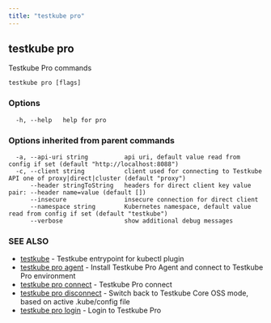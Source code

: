 ```yaml
---
title: "testkube pro"
---
```

## testkube pro

Testkube Pro commands

```
testkube pro [flags]
```

### Options

```
  -h, --help   help for pro
```

### Options inherited from parent commands

```
  -a, --api-uri string          api uri, default value read from config if set (default "http://localhost:8088")
  -c, --client string           client used for connecting to Testkube API one of proxy|direct|cluster (default "proxy")
      --header stringToString   headers for direct client key value pair: --header name=value (default [])
      --insecure                insecure connection for direct client
      --namespace string        Kubernetes namespace, default value read from config if set (default "testkube")
      --verbose                 show additional debug messages
```

### SEE ALSO

* [testkube](testkube.md)	 - Testkube entrypoint for kubectl plugin
* [testkube pro agent](testkube-pro-agent.md)	 - Install Testkube Pro Agent and connect to Testkube Pro environment
* [testkube pro connect](testkube-pro-connect.md)	 - Testkube Pro connect 
* [testkube pro disconnect](testkube-pro-disconnect.md)	 - Switch back to Testkube Core OSS mode, based on active .kube/config file
* [testkube pro login](testkube-pro-login.md)	 - Login to Testkube Pro

